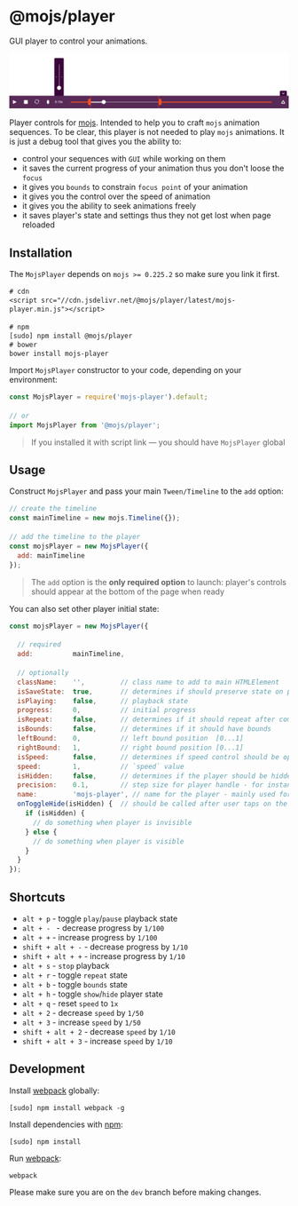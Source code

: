 # @mojs/player

GUI player to control your animations.

![@mojs/player](logo.png "@mojs/player")

Player controls for [mojs](mojs.io). Intended to help you to craft `mojs` animation sequences. To be clear, this player is not needed to play `mojs` animations. It is just a debug tool that gives you the ability to:
- control your sequences with `GUI` while working on them
- it saves the current progress of your animation thus you don't loose the `focus`
- it gives you `bounds` to constrain `focus point` of your animation
- it gives you the control over the speed of animation
- it gives you the ability to seek animations freely
- it saves player's state and settings thus they not get lost when page reloaded

## Installation

The `MojsPlayer` depends on `mojs >= 0.225.2` so make sure you link it first.

```console
# cdn
<script src="//cdn.jsdelivr.net/@mojs/player/latest/mojs-player.min.js"></script>

# npm
[sudo] npm install @mojs/player
# bower
bower install mojs-player
```

Import `MojsPlayer` constructor to your code, depending on your environment:

```javascript
const MojsPlayer = require('mojs-player').default;

// or
import MojsPlayer from '@mojs/player';
```

> If you installed it with script link — you should have `MojsPlayer` global

## Usage

Construct `MojsPlayer` and pass your main `Tween/Timeline` to the `add` option:

```javascript
// create the timeline
const mainTimeline = new mojs.Timeline({});

// add the timeline to the player
const mojsPlayer = new MojsPlayer({
  add: mainTimeline
});
```

> The `add` option is the **only required option** to launch: player's controls should appear at the bottom of the page when ready

You can also set other player initial state:

```javascript
const mojsPlayer = new MojsPlayer({

  // required
  add:          mainTimeline,

  // optionally
  className:    '',         // class name to add to main HTMLElement
  isSaveState:  true,       // determines if should preserve state on page reload
  isPlaying:    false,      // playback state
  progress:     0,          // initial progress
  isRepeat:     false,      // determines if it should repeat after completion
  isBounds:     false,      // determines if it should have bounds
  leftBound:    0,          // left bound position  [0...1]
  rightBound:   1,          // right bound position [0...1]
  isSpeed:      false,      // determines if speed control should be open
  speed:        1,          // `speed` value
  isHidden:     false,      // determines if the player should be hidden
  precision:    0.1,        // step size for player handle - for instance, after page reload - player should restore timeline progress - the whole timeline will be updated incrementally with the `precision` step size until the progress will be met.
  name:         'mojs-player', // name for the player - mainly used for localstorage identifier, use to distinguish between multiple local players
  onToggleHide(isHidden) {  // should be called after user taps on the hide-button (isHidden is a boolean, indicating the visibility state of the player)
    if (isHidden) {
      // do something when player is invisible
    } else {
      // do something when player is visible
    }
  }
});
```

## Shortcuts

- `alt + p`  - toggle `play`/`pause` playback state
- `alt + - `  - decrease progress by `1/100`
- `alt + +` - increase progress by `1/100`
- `shift + alt + -` - decrease progress by `1/10`
- `shift + alt + +` - increase progress by `1/10`
- `alt + s` - `stop` playback
- `alt + r` - toggle `repeat` state
- `alt + b` - toggle `bounds` state
- `alt + h` - toggle `show`/`hide` player state
- `alt + q` - reset `speed` to `1x`
- `alt + 2` - decrease `speed` by `1/50`
- `alt + 3` - increase `speed` by `1/50`
- `shift + alt + 2` - decrease `speed` by `1/10`
- `shift + alt + 3` - increase `speed` by `1/10`


## Development

Install [webpack](https://webpack.github.io/) globally:

```console
[sudo] npm install webpack -g
```

Install dependencies with [npm](https://www.npmjs.com/):

```console
[sudo] npm install
```

Run [webpack](https://webpack.github.io/):

```console
webpack
```

Please make sure you are on the `dev` branch before making changes.
